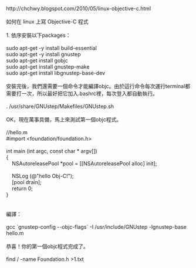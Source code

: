 <p>http://chchwy.blogspot.com/2010/05/linux-objective-c.html<br /><br />如何在 linux 上寫 Objective-C 程式 <br /><br />1. 依序安裝以下packages：<br /><br />sudo apt-get -y install build-essential<br />sudo apt-get -y install gnustep<br />sudo apt-get install gobjc<br />sudo apt-get install gnustep-make<br />sudo apt-get install libgnustep-base-dev<br /><br />安裝完後，我們還需要一個命令才能編譯objc。由於這行命令每次運行terminal都需要打一次，所以最好把它加入.bashrc裡，每次登入都自動執行。<br /><br />. /usr/share/GNUstep/Makefiles/GNUstep.sh<br /><br />OK，現在萬事具備，馬上來測試第一個objc程式。<br /><br />//hello.m<br />#import &lt;foundation/foundation.h&gt;<br /><br />int main (int argc, const char * argv[])<br />{<br />&nbsp;&nbsp;&nbsp; NSAutoreleasePool *pool = [[NSAutoreleasePool alloc] init];<br /><br />&nbsp;&nbsp;&nbsp; NSLog (@"hello Obj-C!");<br />&nbsp;&nbsp;&nbsp; [pool drain];<br />&nbsp;&nbsp;&nbsp; return 0;<br />}<br /><br /><br />編譯：<br /><br />gcc `gnustep-config --objc-flags` -I /usr/include/GNUstep -lgnustep-base hello.m <br /><br />恭喜！你的第一個objc程式完成了。<br /><br />find / -name Foundation.h &gt;1.txt</p>